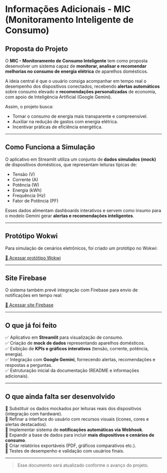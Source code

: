 # Informações Adicionais - MIC (Monitoramento Inteligente de Consumo)

## Proposta do Projeto

O **MIC - Monitoramento de Consumo Inteligente** tem como proposta desenvolver um sistema capaz de **monitorar, analisar e recomendar melhorias no consumo de energia elétrica** de aparelhos domésticos.  

A ideia central é que o usuário consiga acompanhar em tempo real o desempenho dos dispositivos conectados, recebendo **alertas automáticos** sobre consumo elevado e **recomendações personalizadas** de economia, com apoio de Inteligência Artificial (Google Gemini).  

Assim, o projeto busca:
- Tornar o consumo de energia mais transparente e compreensível.  
- Auxiliar na redução de gastos com energia elétrica.  
- Incentivar práticas de eficiência energética.  

---

## Como Funciona a Simulação

O aplicativo em Streamlit utiliza um conjunto de **dados simulados (mock)** de dispositivos domésticos, que representam leituras típicas de:

- Tensão (V)  
- Corrente (A)  
- Potência (W)  
- Energia (kWh)  
- Frequência (Hz)  
- Fator de Potência (PF)  

Esses dados alimentam dashboards interativos e servem como insumo para o modelo Gemini gerar **alertas e recomendações inteligentes**.

---

## Protótipo Wokwi

Para simulação de cenários eletrônicos, foi criado um protótipo no Wokwi:  

[🔗 Acessar protótipo Wokwi](https://wokwi.com/projects/439836639430771713)

---

## Site Firebase

O sistema também prevê integração com Firebase para envio de notificações em tempo real:  

[🔗 Acessar site Firebase](https://webhook.site/#!/view/a79d11a0-3b79-4861-be86-6891f9c5c426)

---

## O que já foi feito

✅ Aplicativo em **Streamlit** para visualização de consumo.  
✅ Criação de **mock de dados** representando aparelhos domésticos.  
✅ Exibição de **KPIs e gráficos interativos** (tensão, corrente, potência, energia).  
✅ Integração com **Google Gemini**, fornecendo alertas, recomendações e respostas a perguntas.  
✅ Estruturação inicial da documentação (README e informações adicionais).  

---

## O que ainda falta ser desenvolvido

🔲 Substituir os dados mockados por leituras reais dos dispositivos (integração com hardware).  
🔲 Refinar a interface do usuário com recursos visuais (ícones, cores e alertas destacados).  
🔲 Implementar sistema de **notificações automáticas via Webhook**.  
🔲 Expandir a base de dados para incluir **mais dispositivos e cenários de consumo**.  
🔲 Criar relatórios exportáveis (PDF, gráficos comparativos etc.).  
🔲 Testes de desempenho e validação com usuários finais.  

---

> Esse documento será atualizado conforme o avanço do projeto.
